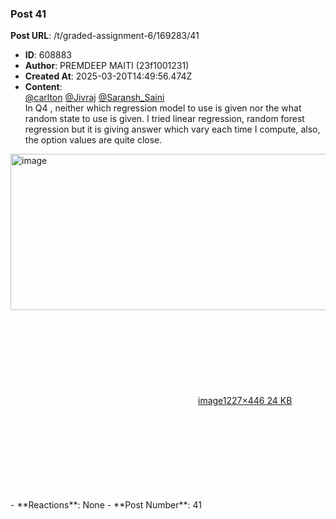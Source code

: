 ### Post 41
**Post URL**: /t/graded-assignment-6/169283/41
- **ID**: 608883
- **Author**: PREMDEEP MAITI (23f1001231)
- **Created At**: 2025-03-20T14:49:56.474Z
- **Content**:  
  <a class="mention" href="/u/carlton">@carlton</a> <a class="mention" href="/u/jivraj">@Jivraj</a> <a class="mention" href="/u/saransh_saini">@Saransh_Saini</a><br>
In Q4 , neither which regression model to use is given nor the what random state to use is given. I tried linear regression, random forest regression but it is giving   answer which vary each time I compute, also, the option values are quite close.
<div class="lightbox-wrapper"><a class="lightbox" href="https://europe1.discourse-cdn.com/flex013/uploads/iitm/original/3X/7/d/7dbfae953c7d9e015dbc80328ef657b813ba912d.png" data-download-href="/uploads/short-url/hWqmlQlqzKAsjVaXT6VqH3FshEF.png?dl=1" title="image" rel="noopener nofollow ugc"><img src="https://europe1.discourse-cdn.com/flex013/uploads/iitm/optimized/3X/7/d/7dbfae953c7d9e015dbc80328ef657b813ba912d_2_690x250.png" alt="image" data-base62-sha1="hWqmlQlqzKAsjVaXT6VqH3FshEF" width="690" height="250" srcset="https://europe1.discourse-cdn.com/flex013/uploads/iitm/optimized/3X/7/d/7dbfae953c7d9e015dbc80328ef657b813ba912d_2_690x250.png, https://europe1.discourse-cdn.com/flex013/uploads/iitm/optimized/3X/7/d/7dbfae953c7d9e015dbc80328ef657b813ba912d_2_1035x375.png 1.5x, https://europe1.discourse-cdn.com/flex013/uploads/iitm/original/3X/7/d/7dbfae953c7d9e015dbc80328ef657b813ba912d.png 2x" data-dominant-color="FCFBFB"><div class="meta"><svg class="fa d-icon d-icon-far-image svg-icon" aria-hidden="true"><use href="#far-image"></use></svg><span class="filename">image</span><span class="informations">1227×446 24 KB</span><svg class="fa d-icon d-icon-discourse-expand svg-icon" aria-hidden="true"><use href="#discourse-expand"></use></svg></div></a></div>
- **Reactions**: None
- **Post Number**: 41

